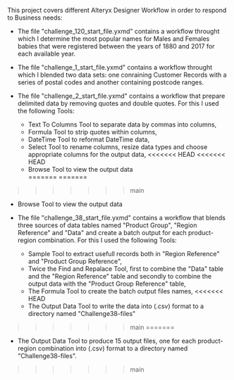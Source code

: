 
This project covers different Alteryx Designer Workflow in order to respond to Business needs:  

* The file "challenge_120_start_file.yxmd" contains a workflow throught which I determine the most popular names for Males and Females babies that were registered between the years of 1880 and 2017 for each available year.

* The file "challenge_1_start_file.yxmd" contains a workflow throught which I blended two data sets: one conraining Customer Records with a series of postal codes and another containing postcode ranges.

* The file "challenge_2_start_file.yxmd" contains a workflow that prepare delimited data by removing quotes and double quotes. For this I used the following Tools:
  * Text To Columns Tool to separate data by commas into columns, 
  * Formula Tool to strip quotes within columns,
  * DateTime Tool to reformat DateTime data,
  * Select Tool to rename columns, resize data types and choose appropriate columns for the output data,
<<<<<<< HEAD
<<<<<<< HEAD
  * Browse Tool to view the output data    
=======
=======
>>>>>>> main
  * Browse Tool to view the output data

* The file "challenge_38_start_file.yxmd" contains a workflow that blends three sources of data tables named "Product Group", "Region Reference" and "Data" and create a batch output for each product-region combination. For this I used the following Tools:
  * Sample Tool to extract usefull records both in "Region Reference" and "Product Group Reference",
  * Twice the Find and Repalace Tool, first to combine the "Data" table and the "Region Reference" table and secondly to combine the output data with the "Product Group Reference" table,
  * The Formula Tool to create the batch output files names,
<<<<<<< HEAD
  * The Output Data Tool to write the data into (.csv) format to a directory named "Challenge38-files"       
>>>>>>> main
=======
  * The Output Data Tool to produce 15 output files, one for each product-region combination into (.csv) format to a directory named "Challenge38-files".     
>>>>>>> main


